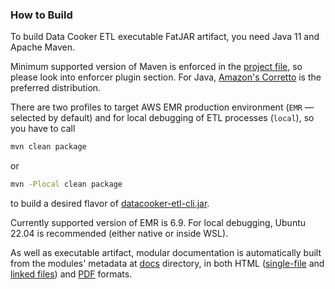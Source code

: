 ### How to Build 

To build Data Cooker ETL executable FatJAR artifact, you need Java 11 and Apache Maven.

Minimum supported version of Maven is enforced in the [project file](./pom.xml), so please look into enforcer plugin section. For Java, [Amazon's Corretto](https://corretto.aws/) is the preferred distribution.

There are two profiles to target AWS EMR production environment (`EMR` — selected by default) and for local debugging of ETL processes (`local`), so you have to call
```bash
mvn clean package
```
or
```bash
mvn -Plocal clean package
```
to build a desired flavor of [datacooker-etl-cli.jar](./cli/target/datacooker-etl-cli.jar).

Currently supported version of EMR is 6.9. For local debugging, Ubuntu 22.04 is recommended (either native or inside WSL).

As well as executable artifact, modular documentation is automatically built from the modules' metadata at [docs](./cli/docs/) directory, in both HTML ([single-file](./cli/docs/merged.html) and [linked files](./cli/docs/index.html)) and [PDF](./cli/docs/merged.pdf) formats.